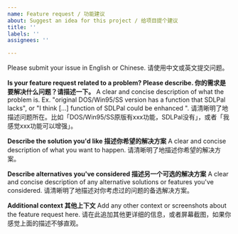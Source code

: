 ```yaml
---
name: Feature request / 功能建议
about: Suggest an idea for this project / 给项目提个建议
title: ''
labels: ''
assignees: ''

---
```


Please submit your issue in English or Chinese.
请使用中文或英文提交问题。

**Is your feature request related to a problem? Please describe. 你的需求是要解决什么问题？请描述一下。**
A clear and concise description of what the problem is. Ex. "original DOS/Win95/SS version has a function that SDLPal lacks", or "I think [...] function of SDLPal could be enhanced ".
请清晰明了地描述问题所在。比如「DOS/Win95/SS原版有xxx功能，SDLPal没有」，或者「我感觉xxx功能可以增强」。

**Describe the solution you'd like 描述你希望的解决方案**
A clear and concise description of what you want to happen.
请清晰明了地描述你希望的解决方案。

**Describe alternatives you've considered 描述另一个可选的解决方案**
A clear and concise description of any alternative solutions or features you've considered.
请清晰明了地描述对你考虑过的问题的备选解决方案。

**Additional context 其他上下文**
Add any other context or screenshots about the feature request here.
请在此追加其他更详细的信息，或者屏幕截图，如果你感觉上面的描述不够直观。
